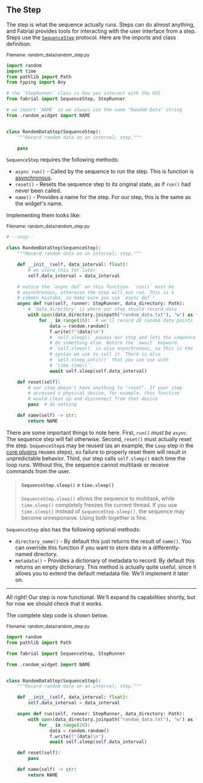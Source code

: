 ## The Step

The step is what the sequence actually runs. Steps can do almost anything, and Fabrial provides tools for interacting with the user interface from a step. Steps use the [`SequenceStep`](../../fabrial/classes/sequence_step.py) protocol. Here are the imports and class definition:

<sub>Filename: random_data/random_step.py</sub>
```python
import random
import time
from pathlib import Path
from typing import Any

# the `StepRunner` class is how you interact with the GUI
from fabrial import SequenceStep, StepRunner

# we import `NAME` so we always use the same "Random Data" string
from .random_widget import NAME


class RandomDataStep(SequenceStep):
    """Record random data on an interval; step."""

    pass
```

`SequenceStep` requires the following methods:
- `async run()` - Called by the sequence to run the step. This is function is [asynchronous](https://docs.python.org/3/library/asyncio.html).
- `reset()` - Resets the sequence step to its original state, as if `run()` had never been called.
- `name()` - Provides a name for the step. For our step, this is the same as the widget's name.

Implementing them looks like:

<sub>Filename: random_data/random_step.py</sub>
```python
# --snip--

class RandomDataStep(SequenceStep):
    """Record random data on an interval; step."""

    def __init__(self, data_interval: float):
        # we store this for later
        self.data_interval = data_interval

    # notice the `async def` on this function. `run()` must be
    # asynchronous, otherwise the step will not run. This is a
    # common mistake, so make sure you use `async def`!
    async def run(self, runner: StepRunner, data_directory: Path):
        # `data_directory` is where our step should record data
        with open(data_directory.joinpath("random_data.txt"), "w") as f:
            for _ in range(20):  # we'll record 20 random data points
                data = random.random()
                f.write(f"{data}\n")
                # `self.sleep()` pauses our step and lets the sequence
                # do something else. Notice the `await` keyword.
                # `self.sleep()` is also asynchronous, so this is the
                # syntax we use to call it. There is also
                # `self.sleep_until()` that you can use with
                # `time.time()`.
                await self.sleep(self.data_interval)

    def reset(self):
        # our step doesn't have anything to "reset". If your step
        # accessed a physical device, for example, this function
        # would clean up and disconnect from that device
        pass  # do nothing

    def name(self) -> str:
        return NAME
```

There are some important things to note here. First, *`run()` must be `async`*. The sequence step will fail otherwise. Second, `reset()` must actually reset the step. `SequenceStep`s may be reused (as an example, the `Loop` step in the [core plugins](https://github.com/Maughan-Lab/fabrial-core-plugins) reuses steps), so failure to properly reset them will result in unpredictable behavior. Third, our step calls `self.sleep()` each time the loop runs. Without this, the sequence cannot multitask or receive commands from the user.

> #### `SequenceStep.sleep()` $\ne$ `time.sleep()`
> 
> `SequenceStep.sleep()` allows the sequence to multitask, while `time.sleep()` completely freezes the current thread. If you use `time.sleep()` instead of `SequenceStep.sleep()`, the sequence may become unresponsive. Using both together is fine.

`SequenceStep` also has the following optional methods:
- `directory_name()` - By default this just returns the result of `name()`. You can override this function if you want to store data in a differently-named directory.
- `metadata()` - Provides a dictionary of metadata to record. By default this returns an empty dictionary. This method is actually quite useful, since it allows you to extend the default metadata file. We'll implement it later on.

___

All right! Our step is now functional. We'll expand its capabilities shortly, but for now we should check that it works.

The complete step code is shown below.

<sub>Filename: random_data/random_step.py</sub>
```python
import random
from pathlib import Path

from fabrial import SequenceStep, StepRunner

from .random_widget import NAME


class RandomDataStep(SequenceStep):
    """Record random data on an interval; step."""

    def __init__(self, data_interval: float):
        self.data_interval = data_interval

    async def run(self, runner: StepRunner, data_directory: Path):
        with open(data_directory.joinpath("random_data.txt"), "w") as f:
            for _ in range(20):
                data = random.random()
                f.write(f"{data}\n")
                await self.sleep(self.data_interval)

    def reset(self):
        pass

    def name(self) -> str:
        return NAME
```
